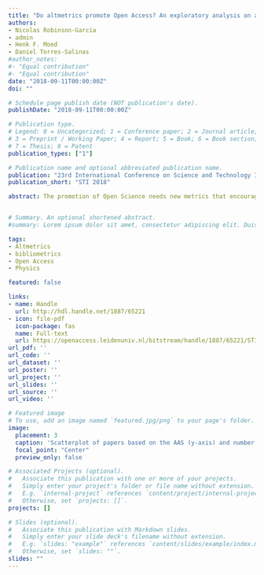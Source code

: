 ```yaml
---
title: "Do altmetrics promote Open Access? An exploratory analysis on altmetric differences between types of access in the field of Physics"
authors:
- Nicolas Robinson-Garcia
- admin
- Henk F. Moed
- Daniel Torres-Salinas
#author_notes:
#- "Equal contribution"
#- "Equal contribution"
date: "2018-09-11T00:00:00Z"
doi: ""

# Schedule page publish date (NOT publication's date).
publishDate: "2018-09-11T00:00:00Z"

# Publication type.
# Legend: 0 = Uncategorized; 1 = Conference paper; 2 = Journal article;
# 3 = Preprint / Working Paper; 4 = Report; 5 = Book; 6 = Book section;
# 7 = Thesis; 8 = Patent
publication_types: ["1"]

# Publication name and optional abbreviated publication name.
publication: "23rd International Conference on Science and Technology Indicators"
publication_short: "STI 2018"

abstract: The promotion of Open Science needs new metrics that encourage openness in scientific practices, and can help institutions to monitor it. In 2017, the European Commission (EC) created an Expert Group with the task of informing the commission on the possibility of including altmetric indicators as potential metrics that could foster and monitor open science advancements, but it failed to show how these metrics can help to foster Open Science. The current paper analyses differences in altmetric scores between Green OA publications, Gold OA publications and non OA publications. The goal of the paper is to empirically study whether altmetric indicators reinforce Open Access practices regardless of the type of access. We report a preliminary analysis based on two Physics journals. Our results show that gold OA documents are best covered in Altmetric.com and receive higher mentions than documents with other types of access. This is especially troublesome in the case of green OA, as it reflects that altmetric indicators do promote a very specific type of access closely linked with the publishing industry.


# Summary. An optional shortened abstract.
#summary: Lorem ipsum dolor sit amet, consectetur adipiscing elit. Duis posuere tellus ac convallis placerat. Proin tincidunt magna sed ex sollicitudin condimentum.

tags:
- Altmetrics
- bibliometrics
- Open Access
- Physics

featured: false

links:
- name: Handle
  url: http://hdl.handle.net/1887/65221
- icon: file-pdf
  icon-package: fas
  name: Full-text
  url: https://openaccess.leidenuniv.nl/bitstream/handle/1887/65221/STI2018_paper_154.pdf
url_pdf: ''
url_code: ''
url_dataset: ''
url_poster: ''
url_project: ''
url_slides: ''
url_source: ''
url_video: ''

# Featured image
# To use, add an image named `featured.jpg/png` to your page's folder. 
image:
  placement: 3
  caption: 'Scatterplot of papers based on the AAS (y-axis) and number of citations (x-axis) and type of access'
  focal_point: "Center"
  preview_only: false

# Associated Projects (optional).
#   Associate this publication with one or more of your projects.
#   Simply enter your project's folder or file name without extension.
#   E.g. `internal-project` references `content/project/internal-project/index.md`.
#   Otherwise, set `projects: []`.
projects: []

# Slides (optional).
#   Associate this publication with Markdown slides.
#   Simply enter your slide deck's filename without extension.
#   E.g. `slides: "example"` references `content/slides/example/index.md`.
#   Otherwise, set `slides: ""`.
slides: ""
---
```

